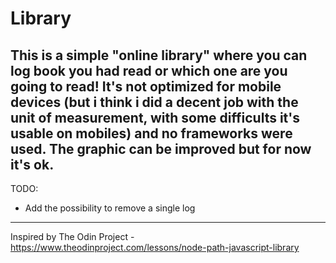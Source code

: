 # Library
This is a simple "online library" where you can log book you had read or which one are you going to read! It's not optimized for mobile devices (but i think i did a decent job with the unit of measurement, with some difficults it's usable on mobiles) and no frameworks were used. The graphic can be improved but for now it's ok.
----
TODO:
- Add the possibility to remove a single log 
----
Inspired by The Odin Project - https://www.theodinproject.com/lessons/node-path-javascript-library